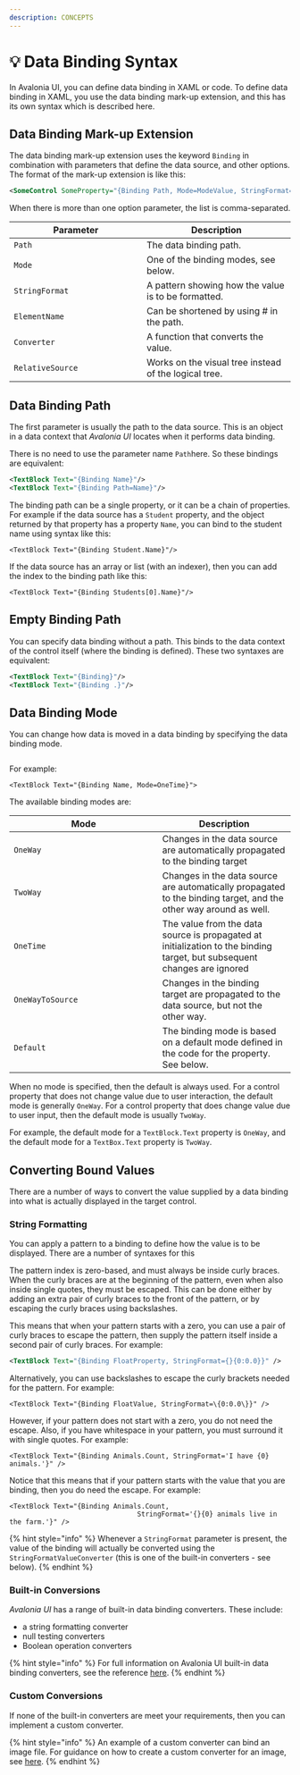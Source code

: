 ```yaml
---
description: CONCEPTS
---
```


# 💡 Data Binding Syntax

In Avalonia UI, you can define data binding in XAML or code. To define data binding in XAML, you use the data binding mark-up extension, and this has its own syntax which is described here.

## Data Binding Mark-up Extension

The data binding mark-up extension uses the keyword `Binding` in combination with parameters that define the data source, and other options. The format of the mark-up extension is like this:

```xml
<SomeControl SomeProperty="{Binding Path, Mode=ModeValue, StringFormat=Pattern>
```

When there is more than one option parameter, the list is comma-separated.&#x20;

<table><thead><tr><th width="222">Parameter</th><th>Description</th></tr></thead><tbody><tr><td><code>Path</code></td><td>The data binding path.</td></tr><tr><td><code>Mode</code></td><td>One of the binding modes, see below.</td></tr><tr><td><code>StringFormat</code></td><td>A pattern showing how the value is to be formatted.</td></tr><tr><td><code>ElementName</code></td><td>Can be shortened by using # in the path.</td></tr><tr><td><code>Converter</code></td><td>A function that converts the value.</td></tr><tr><td><code>RelativeSource</code></td><td>Works on the visual tree instead of the logical tree.</td></tr></tbody></table>

## Data Binding Path <a href="#binding-path" id="binding-path"></a>

The first parameter is usually the path to the data source. This is an object in a data context that _Avalonia UI_ locates when it performs data binding.&#x20;

There is no need to use the parameter name `Path`here. So these bindings are equivalent:

```xml
<TextBlock Text="{Binding Name}"/>
<TextBlock Text="{Binding Path=Name}"/>
```

The binding path can be a single property, or it can be a chain of properties. For example if the data source has a `Student` property, and the object returned by that property has a property  `Name`, you can bind to the student name using syntax like this:

```markup
<TextBlock Text="{Binding Student.Name}"/>
```

If the data source has an array or list (with an indexer), then you can add the index to the binding path like this:

```markup
<TextBlock Text="{Binding Students[0].Name}"/>
```

## Empty Binding Path

You can specify data binding without a path. This binds to the data context of the control itself (where the binding is defined). These two syntaxes are equivalent:

```xml
<TextBlock Text="{Binding}"/>
<TextBlock Text="{Binding .}"/>
```

## Data Binding Mode <a href="#binding-modes" id="binding-modes"></a>

You can change how data is moved in a data binding by specifying the data binding mode.

&#x20;

<figure><img src="../../.gitbook/assets/image (2).png" alt=""><figcaption></figcaption></figure>

For example:

```markup
<TextBlock Text="{Binding Name, Mode=OneTime}">
```

The available binding modes are:

<table><thead><tr><th width="250">Mode</th><th>Description</th></tr></thead><tbody><tr><td><code>OneWay</code></td><td>Changes in the data source are automatically propagated to the binding target</td></tr><tr><td><code>TwoWay</code></td><td>Changes in the data source are automatically propagated to the binding target, and the other way around as well.</td></tr><tr><td><code>OneTime</code></td><td>The value from the data source is propagated at initialization to the binding target, but subsequent changes are ignored</td></tr><tr><td><code>OneWayToSource</code></td><td>Changes in the binding target are propagated to the data source, but not the other way.</td></tr><tr><td><code>Default</code></td><td>The binding mode is based on a default mode defined in the code for the property. See below.</td></tr></tbody></table>

When no mode is specified, then the default is always used. For a control property that does not change value due to user interaction, the default mode is generally `OneWay`. For a control property that does change value due to user input, then the default mode is usually `TwoWay`.&#x20;

For example, the default mode for a `TextBlock.Text` property is `OneWay`, and the default mode for a  `TextBox.Text` property is `TwoWay`.

## Converting Bound Values

There are a number of ways to convert the value supplied by a data binding into what is actually displayed in the target control.

### String Formatting

You can apply a pattern to a binding to define how the value is to be displayed. There are a number of syntaxes for this

The pattern index is zero-based, and must always be inside curly braces. When the curly braces are at the beginning of the pattern, even when also inside single quotes, they must be escaped. This can be done either by adding an extra pair of curly braces to the front of the pattern, or by escaping the curly braces using backslashes.

This means that when your pattern starts with a zero, you can use a pair of curly braces to escape the pattern, then supply the pattern itself inside a second pair of curly braces. For example:

```xml
<TextBlock Text="{Binding FloatProperty, StringFormat={}{0:0.0}}" />
```

Alternatively, you can use backslashes to escape the curly brackets needed for the pattern. For example:

```markup
<TextBlock Text="{Binding FloatValue, StringFormat=\{0:0.0\}}" />
```

However, if your pattern does not start with a zero, you do not need the escape. Also, if you have  whitespace in your pattern, you must surround it with single quotes. For example:

```markup
<TextBlock Text="{Binding Animals.Count, StringFormat='I have {0} animals.'}" />
```

Notice that this means that if your pattern starts with the value that you are binding, then you do need the escape.  For example:

```markup
<TextBlock Text="{Binding Animals.Count, 
                                StringFormat='{}{0} animals live in the farm.'}" />
```

{% hint style="info" %}
Whenever a `StringFormat` parameter is present, the value of the binding will actually be converted using the `StringFormatValueConverter` (this is one of the built-in converters - see below).
{% endhint %}

### Built-in Conversions

_Avalonia UI_ has a range of built-in data binding converters. These include:

* a string formatting converter&#x20;
* null testing converters
* Boolean operation converters

{% hint style="info" %}
For full information on Avalonia UI built-in data binding converters, see the reference [here](../../reference/built-in-data-binding-converters.md).&#x20;
{% endhint %}

### Custom Conversions

If none of the built-in converters are meet your requirements, then you can implement a custom converter.&#x20;

{% hint style="info" %}
An example of a custom converter can bind an image file. For guidance on how to create a custom converter for an image, see [here](../../guides/data-binding/how-to-bind-image-files.md).&#x20;
{% endhint %}

&#x20;
